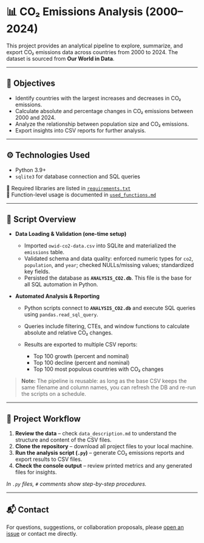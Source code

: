 # 📊 CO₂ Emissions Analysis (2000–2024)

This project provides an analytical pipeline to explore, summarize, and export CO₂ emissions data across countries from 2000 to 2024. The dataset is sourced from **Our World in Data**.

---

## 🎯 Objectives

* Identify countries with the largest increases and decreases in CO₂ emissions.
* Calculate absolute and percentage changes in CO₂ emissions between 2000 and 2024.
* Analyze the relationship between population size and CO₂ emissions.
* Export insights into CSV reports for further analysis.  

---

## ⚙️ Technologies Used

* Python 3.9+
* `sqlite3` for database connection and SQL queries

📁 Required libraries are listed in [`requirements.txt`](./requirements.txt)  
📖 Function-level usage is documented in [`used_functions.md`](./used_functions.md)

---

## 📁 Script Overview

* **Data Loading & Validation (one-time setup)**
  * Imported `owid-co2-data.csv` into SQLite and materialized the `emissions` table.  
  * Validated schema and data quality: enforced numeric types for `co2`, `population`, and `year`; checked NULLs/missing values; standardized key fields.  
  * Persisted the database as **`ANALYSIS_CO2.db`**. This file is the base for all SQL automation in Python.

* **Automated Analysis & Reporting**

  * Python scripts connect to **`ANALYSIS_CO2.db`** and execute SQL queries using `pandas.read_sql_query`.
  * Queries include filtering, CTEs, and window functions to calculate absolute and relative CO₂ changes.
  * Results are exported to multiple CSV reports:

    * Top 100 growth (percent and nominal)
    * Top 100 decline (percent and nominal)
    * Top 100 most populous countries with CO₂ changes

> **Note:** The pipeline is reusable: as long as the base CSV keeps the same filename and column names, you can refresh the DB and re-run the scripts on a schedule.

---

## 🧪 Project Workflow

1. **Review the data** – check `data_description.md` to understand the structure and content of the CSV files.
2. **Clone the repository** – download all project files to your local machine.
3. **Run the analysis script (`.py`)** – generate CO₂ emissions reports and export results to CSV files.
4. **Check the console output** – review printed metrics and any generated files for insights.

*In `.py` files, `#` comments show step-by-step procedures.*

---

## 📬 Contact

For questions, suggestions, or collaboration proposals, please [open an issue](https://github.com/your-repo/issues) or contact me directly.
